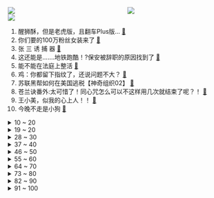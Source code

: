 <div >
	<a style="float:left;width:55%;" href = "https://github.com/anuraghazra/github-readme-stats">
	 <img src = "https://github-readme-stats.vercel.app/api?username=iuuuuuaena&theme=buefy&show_icons=true"/>
	</a>
	<a  style="float:right;width:45%" href = "https://github.com/anuraghazra/github-readme-stats">
	 <img  src="https://github-readme-stats.vercel.app/api/top-langs/?username=anuraghazra&layout=compact"/>
	</a>
	</div>

[![](https://img.shields.io/badge/jxd-@jxdgogogo.xyz-yellowgreen.svg)](https://www.jxdgogogo.xyz)<br>
1. 醒狮酥，但是老虎版，且翻车Plus版... [:link:](//www.bilibili.com/video/BV1NG41137um) <br>
2. 你们要的100万粉丝女装来了 [:link:](//www.bilibili.com/video/BV11e411T7hm) <br>
3. 张 三 诱 捕 器 [:link:](//www.bilibili.com/video/BV17T411M7gs) <br>
4. 这还能是.......地铁跑酷！?保安被辞职的原因找到了 [:link:](//www.bilibili.com/video/BV12a411u7QB) <br>
5. 能不能在法庭上整活 [:link:](//www.bilibili.com/video/BV1SD4y1q7zD) <br>
6. 鸡：你都留下指纹了，还说问题不大？ [:link:](//www.bilibili.com/video/BV1uG41137hz) <br>
7. 苏联黑帮如何在美国逃税【神奇组织02】 [:link:](//www.bilibili.com/video/BV1cP4y1o7G3) <br>
8. 苍兰诀番外:太可惜了！同心咒怎么可以不这样用几次就结束了呢？！ [:link:](//www.bilibili.com/video/BV11d4y137Vn) <br>
9. 王小美，似我的心上人！！ [:link:](//www.bilibili.com/video/BV1Nd4y1971Z) <br>
10. 今晚不走是小狗 [:link:](//www.bilibili.com/video/BV1nt4y1j7m9) <br>
<details>
<summary>10 ~ 20</summary>

11. 本来开开心心的 [:link:](//www.bilibili.com/video/BV1aP411G79B) <br>
12. 如果她是个女孩纸那一定很酷吧！ [:link:](//www.bilibili.com/video/BV14B4y137r7) <br>
13. 三斤的小猫，五斤的可爱！ [:link:](//www.bilibili.com/video/BV1bW4y1B7bL) <br>
14. 《广 式 扣 肉 饭》 [:link:](//www.bilibili.com/video/BV1CB4y1n7Lz) <br>
15. 和好朋友一起吃个火锅 [:link:](//www.bilibili.com/video/BV1B14y1e7Ss) <br>
16. 这摆在家里，不得是最吸睛的？ [:link:](//www.bilibili.com/video/BV1id4y137qq) <br>
17. 快四年没回国的我，忽然出现在家！我妈差点打死我 [:link:](//www.bilibili.com/video/BV1fT411M7d2) <br>
18. 【方舟手书动画】罗德岛女子掰手腕大赛 [:link:](//www.bilibili.com/video/BV17e4y1a7zm) <br>
19. 穿粉色蓬蓬裙的男人 [:link:](//www.bilibili.com/video/BV1JV4y1p7GT) <br>
</details>
<details>
<summary>19 ~ 20</summary>

20. 你以为警察蜀黍都很正经，事实就是这样的 [:link:](//www.bilibili.com/video/BV1KV4y1g7x1) <br>
21. 去年拍了没发的视频，这两天翻出来一看，嚯！跟新的一样！ [:link:](//www.bilibili.com/video/BV1XB4y1J7XW) <br>
22. 《 还 没 录 取 就 被 开 除 了 ...》 [:link:](//www.bilibili.com/video/BV1xP4y1Z7zA) <br>
23. 一顿饭吃掉1w？探店全中国最贵意大利餐厅！到底吃了点啥？ [:link:](//www.bilibili.com/video/BV1hP411G7sw) <br>
24. 中秋节给女骗子买火车票，让她连夜回家！ [:link:](//www.bilibili.com/video/BV1MB4y1n7fQ) <br>
25. 老师，但是“火力全开” [:link:](//www.bilibili.com/video/BV16G411V7Wy) <br>
26. 学弟学妹当自强，自己的行李自己扛 [:link:](//www.bilibili.com/video/BV1Yt4y1L7Tt) <br>
27. 李甫西大夫但是真人版（战甫西大夫） [:link:](//www.bilibili.com/video/BV1SY4y1K7Sa) <br>
28. 你们这群人食不食油饼啊哈哈哈哈哈哈哈 [:link:](//www.bilibili.com/video/BV1yg411m7Dc) <br>
</details>
<details>
<summary>28 ~ 30</summary>

29. “这支舞，我只给你一个人跳” [:link:](//www.bilibili.com/video/BV1jD4y1q75B) <br>
30. 看好了，这才是凡人之躯比肩神明！《雷神4》原作到底有多好看 [:link:](//www.bilibili.com/video/BV1sT411M71D) <br>
31. 「小泽」iPhone 14 Pro系列评测：灵动岛居然不是终极大招？ [:link:](//www.bilibili.com/video/BV1Ae411g7VM) <br>
32. 派蒙：车速太快了啊啊啊啊啊！！【原神动画】 [:link:](//www.bilibili.com/video/BV1tt4y1L7Hu) <br>
33. 【时代少年团】《光环中的少年— “盛夏”》 （上） [:link:](//www.bilibili.com/video/BV1HG4y1q77q) <br>
34. 老祖宗的审美你不得不服！来看看那些惊艳你的古建筑之美！ [:link:](//www.bilibili.com/video/BV1T24y1Z77M) <br>
35. 不要“做”挑战？（第十六期） [:link:](//www.bilibili.com/video/BV15W4y1i7iM) <br>
36. 实体版《海绵宝宝》，终于做出来了！ [:link:](//www.bilibili.com/video/BV1YG4y1z7ku) <br>
37. 请选择你的天堂 [:link:](//www.bilibili.com/video/BV1Ee4y1y7WU) <br>
</details>
<details>
<summary>37 ~ 40</summary>

38. 我好像真的嫁到了吸血鬼家族…… [:link:](//www.bilibili.com/video/BV14V4y1g7g3) <br>
39. 他们变身，我也就多看了亿遍而已！ [:link:](//www.bilibili.com/video/BV1HY4y1K7Le) <br>
40. 一些较为超前的卖货视频 [:link:](//www.bilibili.com/video/BV1oa411u7WV) <br>
41. 笑死！狸第一次见人类幼崽，双方轮流破防了 [:link:](//www.bilibili.com/video/BV1WP411G75Y) <br>
42. 我不玩了～我柜子动了～ [:link:](//www.bilibili.com/video/BV1pD4y1q7DZ) <br>
43. UP主的夏天第二季 EP1. [:link:](//www.bilibili.com/video/BV1j14y1v7h5) <br>
44. 3种食材4味调料，这一口国宴东坡肉40年的功夫！ [:link:](//www.bilibili.com/video/BV1J14y1v7Py) <br>
45. 这视频绝了，全卡上了 [:link:](//www.bilibili.com/video/BV17G4y1z75J) <br>
46. “长大后才发现，这么棒的动漫越来越少了......” [:link:](//www.bilibili.com/video/BV1K24y1Z7gk) <br>
</details>
<details>
<summary>46 ~ 50</summary>

47. 谁教你这么聊天的 [:link:](//www.bilibili.com/video/BV1f14y1e7vy) <br>
48. 叔叔，把女儿嫁给我 [:link:](//www.bilibili.com/video/BV14e411u78t) <br>
49. 师傅说很简单，那就简单做一个大众美食《凉皮》吧！ [:link:](//www.bilibili.com/video/BV1R24y1o7Qa) <br>
50. 我记得好像让她自己包书皮来着 [:link:](//www.bilibili.com/video/BV1BD4y1v7ph) <br>
51. 大胆创新or摆烂升级？iPhone 14 Pro上手评测 [:link:](//www.bilibili.com/video/BV1p14y1v757) <br>
52. 国外竟隐藏着未知人种？在外网疯传的“伪人”测试 [:link:](//www.bilibili.com/video/BV1eT411M7is) <br>
53. 得物×原神｜立「得」百货 [:link:](//www.bilibili.com/video/BV1ea411g7Se) <br>
54. 安柏声优穿成安柏的样子去必胜客 [:link:](//www.bilibili.com/video/BV1id4y137cG) <br>
55. 怎么会有一个公主，不想嫁给王子？？ [:link:](//www.bilibili.com/video/BV1C14y1e7CV) <br>
</details>
<details>
<summary>55 ~ 60</summary>

56. 鸡 翅 牛 逼 症 [:link:](//www.bilibili.com/video/BV1kT411M7n5) <br>
57. 花3000做的mod，大家帮看看值不值！ [:link:](//www.bilibili.com/video/BV1dd4y1z7Jo) <br>
58. 央妈什么时候才能意识到，这才是国人的审美！ [:link:](//www.bilibili.com/video/BV1Z14y1e7mH) <br>
59. “上帝嫉妒你的强大，所以抢走了你的一只手臂” [:link:](//www.bilibili.com/video/BV1vg411m76L) <br>
60. 二胎离婚后终于有了自己的小家，180秒记录装修全过程^_^ [:link:](//www.bilibili.com/video/BV1Bd4y167QB) <br>
61. MC史上最咸鱼的模组！任何物品都能缝合成一个装备！爆锤末影龙！我的世界Minecraft [:link:](//www.bilibili.com/video/BV1QD4y1q7Sw) <br>
62. 科目三：白宫陷落 [:link:](//www.bilibili.com/video/BV16d4y137jo) <br>
63. 天津.鸿起来 厨子探店¥202 [:link:](//www.bilibili.com/video/BV1yt4y177Qa) <br>
64. 文静小女生 [:link:](//www.bilibili.com/video/BV1Xg411m76x) <br>
</details>
<details>
<summary>64 ~ 70</summary>

65. 可能是全网最清楚的睫毛教程 [:link:](//www.bilibili.com/video/BV1dB4y1J7R5) <br>
66. 名字是真晦气，面是真好吃！【凭啥这么贵ep43-毒蛇面馆】 [:link:](//www.bilibili.com/video/BV18B4y1n7w9) <br>
67. 就是这个撩头发！骗我进来追完了一整部剧！【阅片无数Ⅱ 60】 [:link:](//www.bilibili.com/video/BV1xt4y1j7gs) <br>
68. 注销校园卡 [:link:](//www.bilibili.com/video/BV1WG4y1z7iZ) <br>
69. 大堂经理处理员工长假背后的故事 [:link:](//www.bilibili.com/video/BV1cP411H7Qb) <br>
70. （女生）疫情在家 简单剃个寸头 [:link:](//www.bilibili.com/video/BV1MP411G7nD) <br>
71. 【青春补完计划】这还不能让你喜欢上开学？ [:link:](//www.bilibili.com/video/BV1Dg411m7GD) <br>
72. 全世界排名第一的海鲜饭！一年卖2亿份！到底有多好吃？ [:link:](//www.bilibili.com/video/BV1dt4y177zi) <br>
73. 大雾降温中翻越巴朗山，又不能前进了，只能在废弃房里躺平等待 [:link:](//www.bilibili.com/video/BV1kP411G7gG) <br>
</details>
<details>
<summary>73 ~ 80</summary>

74. 当你和你女朋友都不想洗碗时 [:link:](//www.bilibili.com/video/BV1cV4y1g7of) <br>
75. 军训的尴尬瞬间 [:link:](//www.bilibili.com/video/BV1tG4y1z7zo) <br>
76. 是时候复习这档综艺的神人们了！笑到头掉的鬼畜宝库【偶像练习生】 [:link:](//www.bilibili.com/video/BV1DY4y1M7Yt) <br>
77. 一刀1000%暴击伤害？！倒数第一也能瞬间秒一切！【垃圾英雄拯救计划】 [:link:](//www.bilibili.com/video/BV1ve4y187eo) <br>
78. 【半佛】管早恋的老师，越来越少了。 [:link:](//www.bilibili.com/video/BV1VW4y1i7dT) <br>
79. 老头：这是我离五杀最近的一秒！ [:link:](//www.bilibili.com/video/BV1GW4y1i78T) <br>
80. 穿cos服去必胜客没什么，主要是光脚太害羞了！！！！ [:link:](//www.bilibili.com/video/BV1pe4y1a7rC) <br>
81. 教你们做透明手表 [:link:](//www.bilibili.com/video/BV1fg411S7md) <br>
82. “瑜伽裤里装了半家餐厅” [:link:](//www.bilibili.com/video/BV1Pe4y187hK) <br>
</details>
<details>
<summary>82 ~ 90</summary>

83. ▰ ▰ ▰ 崩坏3大电影再度来袭——「德计划rE：警报」▰ ▰ ▰ [:link:](//www.bilibili.com/video/BV1CV4y1u7wm) <br>
84. 大司马去上厕所，出现了这样的画面，弹幕：完美错过 [:link:](//www.bilibili.com/video/BV1sg411m7dK) <br>
85. 火柴人短篇系列 - 篮球 [:link:](//www.bilibili.com/video/BV13P411G7nb) <br>
86. V 我 50 抽 卡 ！ [:link:](//www.bilibili.com/video/BV16D4y1q7vX) <br>
87. 遵守承诺，军训版（原皮）新宝岛他终于来了！ [:link:](//www.bilibili.com/video/BV1VP411H7Bu) <br>
88. 【动画手书】不好说，可是他真的太帅了 [:link:](//www.bilibili.com/video/BV1PG41137PU) <br>
89. 一碗炒饭竟然敢卖我五千！这吃一口难道能成仙？ [:link:](//www.bilibili.com/video/BV1zt4y1L7YJ) <br>
90. 情商太高，也是一种负担… [:link:](//www.bilibili.com/video/BV1LP411G7bx) <br>
91. 爷们要战斗！ [:link:](//www.bilibili.com/video/BV1G24y1Z7pU) <br>
</details>
<details>
<summary>91 ~ 100</summary>

92. 这是小孩可以玩的？【反人类设计】 [:link:](//www.bilibili.com/video/BV1UP4y1Z7QY) <br>
93. 也许英语并不珍贵，但英语主播是我的工作，我更需要注重发音，接受大家的检验，希望我们的国际传播力量越来越强 [:link:](//www.bilibili.com/video/BV1ka411u7Vz) <br>
94. 离别前，就跳一支舞吧... [:link:](//www.bilibili.com/video/BV1qt4y1L72T) <br>
95. 当被阴阳怪气时，学会这几招让TA哑口无言 [:link:](//www.bilibili.com/video/BV1KG4y1z7pp) <br>
96. B站速通区UP主 [:link:](//www.bilibili.com/video/BV1CB4y137tS) <br>
97. 美国百年第一牛排店！¥1800一块的牛排，什么体验？ [:link:](//www.bilibili.com/video/BV16d4y1u7xe) <br>
98. 枪猛还是人猛 [:link:](//www.bilibili.com/video/BV1LW4y1i7rK) <br>
99. 假如电视剧里的道具有演技！ [:link:](//www.bilibili.com/video/BV1wV4y1M7pe) <br>
100. 塔塔开！ [:link:](//www.bilibili.com/video/BV1mt4y1L7Du) <br>
</details>

